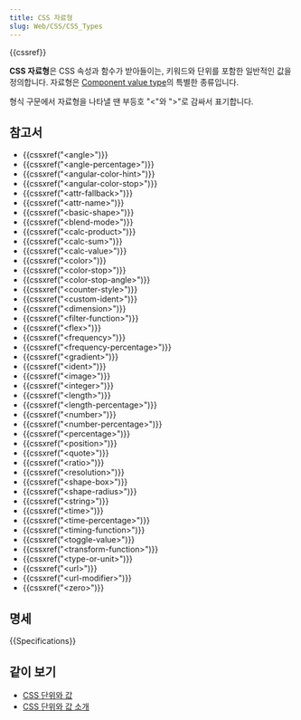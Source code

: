 ```yaml
---
title: CSS 자료형
slug: Web/CSS/CSS_Types
---
```


{{cssref}}

**CSS 자료형**은 CSS 속성과 함수가 받아들이는, 키워드와 단위를 포함한 일반적인 값을 정의합니다. 자료형은 [Component value type](https://www.w3.org/TR/css3-values/#component-types)의 특별한 종류입니다.

형식 구문에서 자료형을 나타낼 땐 부등호 "<"와 ">"로 감싸서 표기합니다.

## 참고서

- {{cssxref("&lt;angle&gt;")}}
- {{cssxref("&lt;angle-percentage&gt;")}}
- {{cssxref("&lt;angular-color-hint&gt;")}}
- {{cssxref("&lt;angular-color-stop&gt;")}}
- {{cssxref("&lt;attr-fallback&gt;")}}
- {{cssxref("&lt;attr-name&gt;")}}
- {{cssxref("&lt;basic-shape&gt;")}}
- {{cssxref("&lt;blend-mode&gt;")}}
- {{cssxref("&lt;calc-product&gt;")}}
- {{cssxref("&lt;calc-sum&gt;")}}
- {{cssxref("&lt;calc-value&gt;")}}
- {{cssxref("&lt;color&gt;")}}
- {{cssxref("&lt;color-stop&gt;")}}
- {{cssxref("&lt;color-stop-angle&gt;")}}
- {{cssxref("&lt;counter-style&gt;")}}
- {{cssxref("&lt;custom-ident&gt;")}}
- {{cssxref("&lt;dimension&gt;")}}
- {{cssxref("&lt;filter-function&gt;")}}
- {{cssxref("&lt;flex&gt;")}}
- {{cssxref("&lt;frequency&gt;")}}
- {{cssxref("&lt;frequency-percentage&gt;")}}
- {{cssxref("&lt;gradient&gt;")}}
- {{cssxref("&lt;ident&gt;")}}
- {{cssxref("&lt;image&gt;")}}
- {{cssxref("&lt;integer&gt;")}}
- {{cssxref("&lt;length&gt;")}}
- {{cssxref("&lt;length-percentage&gt;")}}
- {{cssxref("&lt;number&gt;")}}
- {{cssxref("&lt;number-percentage&gt;")}}
- {{cssxref("&lt;percentage&gt;")}}
- {{cssxref("&lt;position&gt;")}}
- {{cssxref("&lt;quote&gt;")}}
- {{cssxref("&lt;ratio&gt;")}}
- {{cssxref("&lt;resolution&gt;")}}
- {{cssxref("&lt;shape-box&gt;")}}
- {{cssxref("&lt;shape-radius&gt;")}}
- {{cssxref("&lt;string&gt;")}}
- {{cssxref("&lt;time&gt;")}}
- {{cssxref("&lt;time-percentage&gt;")}}
- {{cssxref("&lt;timing-function&gt;")}}
- {{cssxref("&lt;toggle-value&gt;")}}
- {{cssxref("&lt;transform-function&gt;")}}
- {{cssxref("&lt;type-or-unit&gt;")}}
- {{cssxref("&lt;url&gt;")}}
- {{cssxref("&lt;url-modifier&gt;")}}
- {{cssxref("&lt;zero&gt;")}}

## 명세

{{Specifications}}

## 같이 보기

- [CSS 단위와 값](/ko/docs/Web/CSS/CSS_Values_and_Units)
- [CSS 단위와 값 소개](/ko/docs/Learn/CSS/Introduction_to_CSS/Values_and_units)
